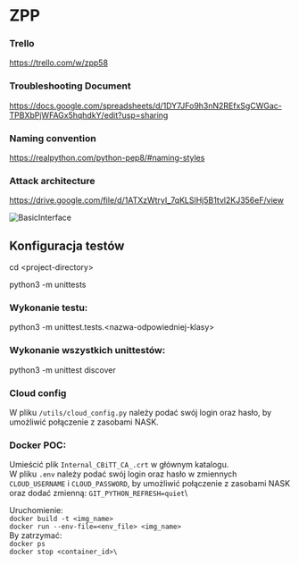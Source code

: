 # ZPP

### Trello
https://trello.com/w/zpp58

### Troubleshooting Document
https://docs.google.com/spreadsheets/d/1DY7JFo9h3nN2REfxSgCWGac-TPBXbPjWFAGx5hqhdkY/edit?usp=sharing

### Naming convention

https://realpython.com/python-pep8/#naming-styles

### Attack architecture

https://drive.google.com/file/d/1ATXzWtryI_7qKLSlHj5B1tvl2KJ356eF/view

![BasicInterface](https://user-images.githubusercontent.com/78569836/206575611-cab8fb0b-f817-499e-9232-30b4574bea1c.png)

## Konfiguracja testów
cd \<project-directory>

python3 -m unittests
### Wykonanie testu:
python3 -m unittest.tests.\<nazwa-odpowiedniej-klasy>

### Wykonanie wszystkich unittestów:
python3 -m unittest discover

### Cloud config
W pliku `/utils/cloud_config.py` należy podać swój login oraz hasło, by umożliwić połączenie z zasobami NASK.

### Docker POC:
Umieścić plik `Internal_CBiTT_CA_.crt` w głównym katalogu.\
W pliku `.env` należy podać swój login oraz hasło w zmiennych `CLOUD_USERNAME` i `CLOUD_PASSWORD`, by umożliwić połączenie z zasobami NASK oraz dodać zmienną: `GIT_PYTHON_REFRESH=quiet`\

Uruchomienie:\
`docker build -t <img_name>`\
`docker run --env-file=<env_file> <img_name>`\
By zatrzymać:\
`docker ps`\
`docker stop <container_id>\`
